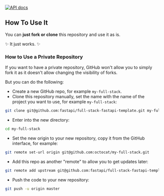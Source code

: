 [![API docs](img/docs.png)](https://github.com/fastapi/full-stack-fastapi-template)

## How To Use It

You can **just fork or clone** this repository and use it as is.

✨ It just works. ✨

### How to Use a Private Repository

If you want to have a private repository, GitHub won't allow you to simply fork it as it doesn't allow changing the visibility of forks.

But you can do the following:

- Create a new GitHub repo, for example `my-full-stack`.
- Clone this repository manually, set the name with the name of the project you want to use, for example `my-full-stack`:

```bash
git clone git@github.com:fastapi/full-stack-fastapi-template.git my-full-stack
```

- Enter into the new directory:

```bash
cd my-full-stack
```

- Set the new origin to your new repository, copy it from the GitHub interface, for example:

```bash
git remote set-url origin git@github.com:octocat/my-full-stack.git
```

- Add this repo as another "remote" to allow you to get updates later:

```bash
git remote add upstream git@github.com:fastapi/full-stack-fastapi-template.git
```

- Push the code to your new repository:

```bash
git push -u origin master
```

